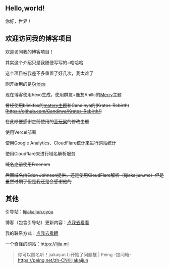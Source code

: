 ## Hello,world!

你好，世界！

## 欢迎访问我的博客项目

欢迎访问我的博客项目！

其实这个介绍只是我随便写写的~哈哈哈 

这个项目被我差不多重置了好几次，我太难了

刚开始用的是[Gridea](https://gridea.dev)

现在博客使用hexo生成，使用群友+鹿友Anillc的[Merry](https://github.com/anillc/merry)主题

~~曾经使用blinkfox的[matery主题](https://github.com/blinkfox/hexo-theme-matery)和Candinya的(Kratos-Rebirth)[https://github.com/Candinya/Kratos-Rebirth/]~~

~~在此顺便感谢之前使用的[高玩梁](https://gwliang.com)的修改主题~~

使用Vercel部署

使用Google Analytics、CloudFlare统计来进行网站统计

使用Cloudflare来进行域名解析服务

~~域名之前使用Freenom~~

~~后面域名由Eden Johnson提供，还是使用CloudFlare解析（lijiakaijun.me）但是虽然过期了但是我还是会感谢他的~~

## 其他

引导站：[lijiakaijun.cyou](https://lijiakaijun.cyou)

博客（包含引导站）更新内容：[点我去看看](https://blog.lijiakaijun.cyou/update)

我的联系方式：[点我去看眼](https://blog.lijiakaijun.cyou/about)

一个奇怪的网站：https://lijia.ml

> 你可以匿名听！jiakaijun Li开始了问题框 | Peing -提问箱-
> https://peing.net/zh-CN/lijiakaijun